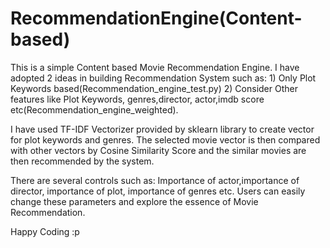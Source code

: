 # RecommendationEngine(Content-based)

This is a simple Content based Movie Recommendation Engine.
I have adopted 2 ideas in building Recommendation System such as: 1) Only Plot Keywords based(Recommendation_engine_test.py)  2) Consider Other features like Plot Keywords, genres,director, actor,imdb score etc(Recommendation_engine_weighted).


I have used TF-IDF Vectorizer provided by sklearn library to create vector for plot keywords and genres. The selected movie vector is then compared with other vectors by Cosine Similarity Score and the similar movies are then recommended by the system.

There are several controls such as: Importance of actor,importance of director, importance of plot, importance of genres etc. Users can easily change these parameters and explore the essence of Movie Recommendation.

Happy Coding :p
